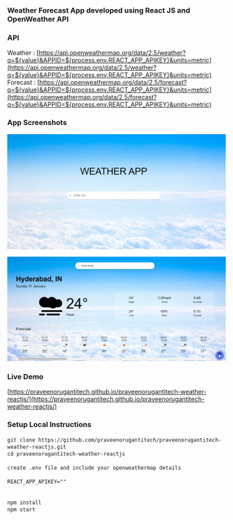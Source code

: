 ### Weather Forecast App developed using React JS and OpenWeather API

### API

Weather : [https://api.openweathermap.org/data/2.5/weather?q=${value}&APPID=${process.env.REACT_APP_APIKEY}&units=metric](https://api.openweathermap.org/data/2.5/weather?q=${value}&APPID=${process.env.REACT_APP_APIKEY}&units=metric)
Forecast : [https://api.openweathermap.org/data/2.5/forecast?q=${value}&APPID=${process.env.REACT_APP_APIKEY}&units=metric](https://api.openweathermap.org/data/2.5/forecast?q=${value}&APPID=${process.env.REACT_APP_APIKEY}&units=metric)
    
    

### App Screenshots

![screenshot of the app](https://raw.githubusercontent.com/praveenorugantitech/praveenorugantitech-weather-reactjs/master/src/images/screenshot1.PNG)

![screenshot of the app](https://raw.githubusercontent.com/praveenorugantitech/praveenorugantitech-weather-reactjs/master/src/images/screenshot2.PNG)


### Live Demo

[https://praveenorugantitech.github.io/praveenorugantitech-weather-reactjs/](https://praveenorugantitech.github.io/praveenorugantitech-weather-reactjs/)


### Setup Local Instructions

```
git clone https://github.com/praveenorugantitech/praveenorugantitech-weather-reactjs.git
cd praveenorugantitech-weather-reactjs

create .env file and include your openweathermap details

REACT_APP_APIKEY=""


npm install
npm start

```


